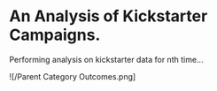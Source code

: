 # An Analysis of Kickstarter Campaigns.
Performing analysis on kickstarter data for nth time...

![/Parent Category Outcomes.png]
